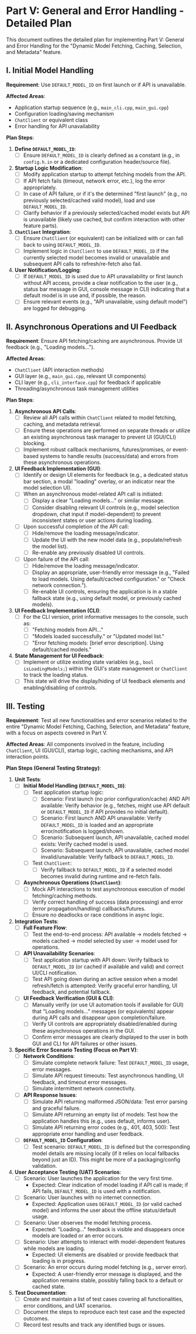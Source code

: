 # Part V: General and Error Handling - Detailed Plan

This document outlines the detailed plan for implementing Part V: General and Error Handling for the "Dynamic Model Fetching, Caching, Selection, and Metadata" feature.

## I. Initial Model Handling

**Requirement**: Use `DEFAULT_MODEL_ID` on first launch or if API is unavailable.

**Affected Areas**:
*   Application startup sequence (e.g., `main_cli.cpp`, `main_gui.cpp`)
*   Configuration loading/saving mechanism
*   `ChatClient` or equivalent class
*   Error handling for API unavailability

**Plan Steps**:

1.  **Define `DEFAULT_MODEL_ID`**:
    *   [ ] Ensure `DEFAULT_MODEL_ID` is clearly defined as a constant (e.g., in `config.h.in` or a dedicated configuration header/source file).
2.  **Startup Logic Modification**:
    *   [ ] Modify application startup to attempt fetching models from the API.
    *   [ ] If API fetch fails (timeout, network error, etc.), log the error appropriately.
    *   [ ] In case of API failure, or if it's the determined "first launch" (e.g., no previously selected/cached valid model), load and use `DEFAULT_MODEL_ID`.
    *   [ ] Clarify behavior if a previously selected/cached model exists but API is unavailable (likely use cached, but confirm interaction with other feature parts).
3.  **`ChatClient` Integration**:
    *   [ ] Ensure `ChatClient` (or equivalent) can be initialized with or can fall back to using `DEFAULT_MODEL_ID`.
    *   [ ] Implement logic in `ChatClient` to use `DEFAULT_MODEL_ID` if the currently selected model becomes invalid or unavailable and subsequent API calls to refresh/re-fetch also fail.
4.  **User Notification/Logging**:
    *   [ ] If `DEFAULT_MODEL_ID` is used due to API unavailability or first launch without API access, provide a clear notification to the user (e.g., status bar message in GUI, console message in CLI) indicating that a default model is in use and, if possible, the reason.
    *   [ ] Ensure relevant events (e.g., "API unavailable, using default model") are logged for debugging.

## II. Asynchronous Operations and UI Feedback

**Requirement**: Ensure API fetching/caching are asynchronous. Provide UI feedback (e.g., "Loading models...").

**Affected Areas**:
*   `ChatClient` (API interaction methods)
*   GUI layer (e.g., `main_gui.cpp`, relevant UI components)
*   CLI layer (e.g., `cli_interface.cpp`) for feedback if applicable
*   Threading/asynchronous task management utilities

**Plan Steps**:

1.  **Asynchronous API Calls**:
    *   [ ] Review all API calls within `ChatClient` related to model fetching, caching, and metadata retrieval.
    *   [ ] Ensure these operations are performed on separate threads or utilize an existing asynchronous task manager to prevent UI (GUI/CLI) blocking.
    *   [ ] Implement robust callback mechanisms, futures/promises, or event-based systems to handle results (success/data) and errors from these asynchronous operations.
2.  **UI Feedback Implementation (GUI)**:
    *   [ ] Identify or design UI elements for feedback (e.g., a dedicated status bar section, a modal "loading" overlay, or an indicator near the model selection UI).
    *   [ ] When an asynchronous model-related API call is initiated:
        *   [ ] Display a clear "Loading models..." or similar message.
        *   [ ] Consider disabling relevant UI controls (e.g., model selection dropdown, chat input if model-dependent) to prevent inconsistent states or user actions during loading.
    *   [ ] Upon successful completion of the API call:
        *   [ ] Hide/remove the loading message/indicator.
        *   [ ] Update the UI with the new model data (e.g., populate/refresh the model list).
        *   [ ] Re-enable any previously disabled UI controls.
    *   [ ] Upon failure of the API call:
        *   [ ] Hide/remove the loading message/indicator.
        *   [ ] Display an appropriate, user-friendly error message (e.g., "Failed to load models. Using default/cached configuration." or "Check network connection.").
        *   [ ] Re-enable UI controls, ensuring the application is in a stable fallback state (e.g., using default model, or previously cached models).
3.  **UI Feedback Implementation (CLI)**:
    *   [ ] For the CLI version, print informative messages to the console, such as:
        *   [ ] "Fetching models from API..."
        *   [ ] "Models loaded successfully." or "Updated model list."
        *   [ ] "Error fetching models: [brief error description]. Using default/cached models."
4.  **State Management for UI Feedback**:
    *   [ ] Implement or utilize existing state variables (e.g., `bool isLoadingModels;`) within the GUI's state management or `ChatClient` to track the loading status.
    *   [ ] This state will drive the display/hiding of UI feedback elements and enabling/disabling of controls.

## III. Testing

**Requirement**: Test all new functionalities and error scenarios related to the entire "Dynamic Model Fetching, Caching, Selection, and Metadata" feature, with a focus on aspects covered in Part V.

**Affected Areas**: All components involved in the feature, including `ChatClient`, UI (GUI/CLI), startup logic, caching mechanisms, and API interaction points.

**Plan Steps (General Testing Strategy)**:

1.  **Unit Tests**:
    *   [ ] **Initial Model Handling (`DEFAULT_MODEL_ID`)**:
        *   [ ] Test application startup logic:
            *   [ ] Scenario: First launch (no prior configuration/cache) AND API available: Verify behavior (e.g., fetches, might use API default or `DEFAULT_MODEL_ID` if API provides no initial default).
            *   [ ] Scenario: First launch AND API unavailable: Verify `DEFAULT_MODEL_ID` is loaded and an appropriate error/notification is logged/shown.
            *   [ ] Scenario: Subsequent launch, API unavailable, cached model exists: Verify cached model is used.
            *   [ ] Scenario: Subsequent launch, API unavailable, cached model invalid/unavailable: Verify fallback to `DEFAULT_MODEL_ID`.
        *   [ ] Test `ChatClient`:
            *   [ ] Verify fallback to `DEFAULT_MODEL_ID` if a selected model becomes invalid during runtime and re-fetch fails.
    *   [ ] **Asynchronous Operations (`ChatClient`)**:
        *   [ ] Mock API interactions to test asynchronous execution of model fetching/caching methods.
        *   [ ] Verify correct handling of success (data processing) and error (error propagation/handling) callbacks/futures.
        *   [ ] Ensure no deadlocks or race conditions in async logic.
2.  **Integration Tests**:
    *   [ ] **Full Feature Flow**:
        *   [ ] Test the end-to-end process: API available -> models fetched -> models cached -> model selected by user -> model used for operations.
    *   [ ] **API Unavailability Scenarios**:
        *   [ ] Test application startup with API down: Verify fallback to `DEFAULT_MODEL_ID` (or cached if available and valid) and correct UI/CLI notification.
        *   [ ] Test API going down during an active session when a model refresh/fetch is attempted: Verify graceful error handling, UI feedback, and potential fallback.
    *   [ ] **UI Feedback Verification (GUI & CLI)**:
        *   [ ] Manually verify (or use UI automation tools if available for GUI) that "Loading models..." messages (or equivalents) appear during API calls and disappear upon completion/failure.
        *   [ ] Verify UI controls are appropriately disabled/enabled during these asynchronous operations in the GUI.
        *   [ ] Confirm error messages are clearly displayed to the user in both GUI and CLI for API failures or other issues.
3.  **Specific Error Scenario Testing (Focus on Part V)**:
    *   [ ] **Network Conditions**:
        *   [ ] Simulate complete network failure: Test `DEFAULT_MODEL_ID` usage, error messages.
        *   [ ] Simulate API request timeouts: Test asynchronous handling, UI feedback, and timeout error messages.
        *   [ ] Simulate intermittent network connectivity.
    *   [ ] **API Response Issues**:
        *   [ ] Simulate API returning malformed JSON/data: Test error parsing and graceful failure.
        *   [ ] Simulate API returning an empty list of models: Test how the application handles this (e.g., uses default, informs user).
        *   [ ] Simulate API returning error codes (e.g., 401, 403, 500): Test appropriate error handling and user feedback.
    *   [ ] **`DEFAULT_MODEL_ID` Configuration**:
        *   [ ] Test scenario: `DEFAULT_MODEL_ID` is defined but the corresponding model details are missing locally (if it relies on local fallbacks beyond just an ID). This might be more of a packaging/config validation.
4.  **User Acceptance Testing (UAT) Scenarios**:
    *   [ ] Scenario: User launches the application for the very first time.
        *   Expected: Clear indication of model loading if API call is made; if API fails, `DEFAULT_MODEL_ID` is used with a notification.
    *   [ ] Scenario: User launches with no internet connection.
        *   Expected: Application uses `DEFAULT_MODEL_ID` (or valid cached model) and informs the user about the offline status/default usage.
    *   [ ] Scenario: User observes the model fetching process.
        *   Expected: "Loading..." feedback is visible and disappears once models are loaded or an error occurs.
    *   [ ] Scenario: User attempts to interact with model-dependent features while models are loading.
        *   Expected: UI elements are disabled or provide feedback that loading is in progress.
    *   [ ] Scenario: An error occurs during model fetching (e.g., server error).
        *   Expected: A user-friendly error message is displayed, and the application remains stable, possibly falling back to a default or cached state.
5.  **Test Documentation**:
    *   [ ] Create and maintain a list of test cases covering all functionalities, error conditions, and UAT scenarios.
    *   [ ] Document the steps to reproduce each test case and the expected outcomes.
    *   [ ] Record test results and track any identified bugs or issues.